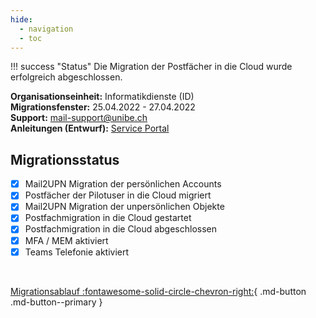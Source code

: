```yaml
---
hide:
  - navigation
  - toc
---
```


<!-- !!! quote "Status"
    Die Migration wird vorbereitet. -->

<!-- !!! tip "Status"
    Die Migration der Postfächer in die Cloud wurde gestartet. -->

!!! success "Status"
    Die Migration der Postfächer in die Cloud wurde erfolgreich abgeschlossen.

<!-- !!! warning "Status"
    Die Migration dauert länger als erwartet. Wir halten Sie auf dem Laufenden. -->

**Organisationseinheit:** Informatikdienste (ID)  
**Migrationsfenster:** 25.04.2022 - 27.04.2022  
**Support:** [mail-support@unibe.ch](mailto:mail-support@unibe.ch)  
**Anleitungen (Entwurf):** [Service Portal](https://serviceportal.unibe.ch/sp?id=kb_article_view&sysparm_article=KB0010440)  

## Migrationsstatus

- [x] Mail2UPN Migration der persönlichen Accounts
- [x] Postfächer der Pilotuser in die Cloud migriert
- [x] Mail2UPN Migration der unpersönlichen Objekte
- [x] Postfachmigration in die Cloud gestartet
- [x] Postfachmigration in die Cloud abgeschlossen
- [x] MFA / MEM aktiviert
- [x] Teams Telefonie aktiviert

&nbsp;  
<div class="grid" markdown>

[]()

[Migrationsablauf :fontawesome-solid-circle-chevron-right:](migration/migration-flow.md){ .md-button .md-button--primary }

</div>